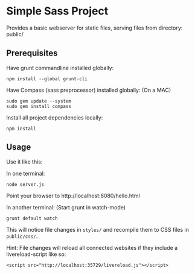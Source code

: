 Simple Sass Project
===================

Provides a basic webserver for static files, serving files from directory: public/

Prerequisites
-------------

Have grunt commandline installed globally:

    npm install --global grunt-cli

Have Compass (sass preprocessor) installed globally:
(On a MAC)

    sudo gem update --system
    sudo gem install compass

Install all project dependencies locally:

    npm install


Usage
-----

Use it like this:

In one terminal:

    node server.js

Point your browser to http://localhost:8080/hello.html

In another terminal:
(Start grunt in watch-mode)

    grunt default watch

This will notice file changes in ```styles/``` and recompile them to CSS files in ```public/css/```.

Hint: File changes will reload all connected websites if they include a livereload-script like so:

    <script src="http://localhost:35729/livereload.js"></script>

